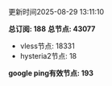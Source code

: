 更新时间2025-08-29 13:11:10

**总订阅: 188**
**总节点: 43077**
- vless节点: 18331
- hysteria2节点: 18

**google ping有效节点: 193**
